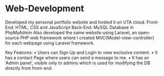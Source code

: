 # Web-Development
Developed my personal portfolio website and hosted it on UTA cloud. 
Front-End: HTML, CSS and JavaScript 
Back-End: MySQL Database in PhpMyAdmin 
Also developed the same website using Laravel, an open-source PHP web framework where I created MVC(Model-view-controller) for each webpage using Laravel framework.

Key Features:
• Users can Sign Up and Login to view exclusive content.
• It has a contact Page where users can send a message to me.
• It has an ‘Admin panel’, visible only to admins which is used for modifying the DB directly from front-end.

